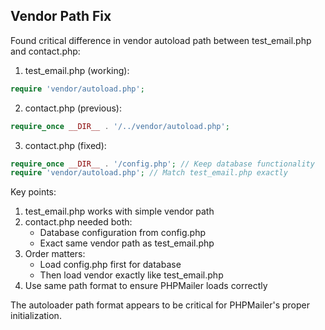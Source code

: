 ## Vendor Path Fix

Found critical difference in vendor autoload path between test_email.php and contact.php:

1. test_email.php (working):
```php
require 'vendor/autoload.php';
```

2. contact.php (previous):
```php
require_once __DIR__ . '/../vendor/autoload.php';
```

3. contact.php (fixed):
```php
require_once __DIR__ . '/config.php'; // Keep database functionality
require 'vendor/autoload.php'; // Match test_email.php exactly
```

Key points:
1. test_email.php works with simple vendor path
2. contact.php needed both:
   - Database configuration from config.php
   - Exact same vendor path as test_email.php
3. Order matters:
   - Load config.php first for database
   - Then load vendor exactly like test_email.php
4. Use same path format to ensure PHPMailer loads correctly

The autoloader path format appears to be critical for PHPMailer's proper initialization.